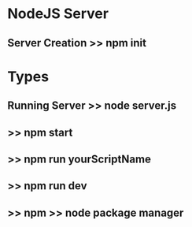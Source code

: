 # NodeJS Server


## Server Creation >> npm init
# Types
## Running Server >> node server.js
## >> npm start
## >> npm run yourScriptName

## >> npm run dev

## >> npm >> node package manager